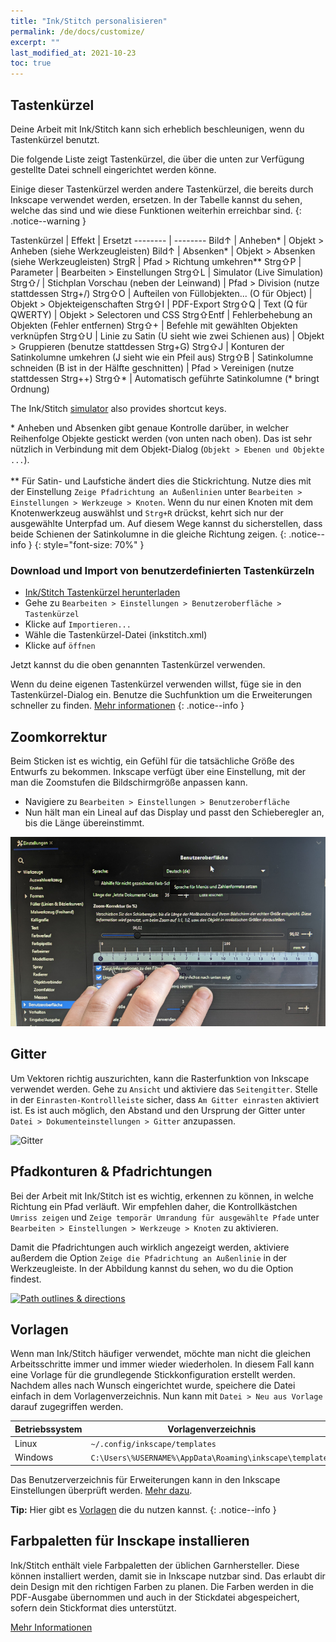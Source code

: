 ```yaml
---
title: "Ink/Stitch personalisieren"
permalink: /de/docs/customize/
excerpt: ""
last_modified_at: 2021-10-23
toc: true
---
```


## Tastenkürzel

Deine Arbeit mit Ink/Stitch kann sich erheblich beschleunigen, wenn du Tastenkürzel benutzt.

Die folgende Liste zeigt Tastenkürzel, die über die unten zur Verfügung gestellte Datei schnell eingerichtet werden könne.

Einige dieser Tastenkürzel werden andere Tastenkürzel, die bereits durch Inkscape verwendet werden, ersetzen. In der Tabelle kannst du sehen, welche das sind und wie diese Funktionen weiterhin erreichbar sind.
{: .notice--warning }

Tastenkürzel | Effekt | Ersetzt
-------- | --------
<key>Bild↑</key>                        | Anheben* | Objekt > Anheben (siehe Werkzeugleisten)
<key>Bild↑</key>                        | Absenken* | Objekt > Absenken (siehe Werkzeugleisten)
<key>Strg</key><key>R</key>             | Pfad > Richtung umkehren**
<key>Strg</key><key>⇧</key><key>P</key> | Parameter | Bearbeiten > Einstellungen
<key>Strg</key><key>⇧</key><key>L</key> | Simulator (Live Simulation)
<key>Strg</key><key>⇧</key><key>/</key> | Stichplan Vorschau (neben der Leinwand) | Pfad > Division (nutze stattdessen Strg+/)
<key>Strg</key><key>⇧</key><key>O</key> | Aufteilen von Füllobjekten... (O für Object) | Objekt > Objekteigenschaften
<key>Strg</key><key>⇧</key><key>I</key> | PDF-Export
<key>Strg</key><key>⇧</key><key>Q</key> | Text (Q für QWERTY) | Objekt > Selectoren und CSS
<span style="white-space: nowrap;"><key>Strg</key><key>⇧</key><key>Entf</key></span> | Fehlerbehebung an Objekten (Fehler entfernen)
<key>Strg</key><key>⇧</key><key>+</key> | Befehle mit gewählten Objekten verknüpfen
<key>Strg</key><key>⇧</key><key>U</key> | Linie zu Satin (U sieht wie zwei Schienen aus) | Objekt > Gruppieren (benutze stattdessen Strg+G)
<key>Strg</key><key>⇧</key><key>J</key> | Konturen der Satinkolumne umkehren (J sieht wie ein Pfeil aus)
<key>Strg</key><key>⇧</key><key>B</key> | Satinkolumne schneiden (B ist in der Hälfte geschnitten) | Pfad > Vereinigen (nutze stattdessen Strg++)
<key>Strg</key><key>⇧</key><key>*</key> | Automatisch geführte Satinkolumne (\* bringt Ordnung)

The Ink/Stitch [simulator](/docs/visualize/#simulation-shortcut-keys) also provides shortcut keys.

\* Anheben und Absenken gibt genaue Kontrolle darüber, in welcher Reihenfolge Objekte gestickt werden (von unten nach oben). Das ist sehr nützlich in Verbindung mit dem Objekt-Dialog (`Objekt > Ebenen und Objekte ...`).<br><br>** Für Satin- und Laufstiche ändert dies die Stickrichtung. Nutze dies mit der Einstellung `Zeige Pfadrichtung an Außenlinien` unter `Bearbeiten > Einstellungen > Werkzeuge > Knoten`. Wenn du nur einen Knoten mit dem Knotenwerkzeug auswählst und `Strg+R` drückst, kehrt sich nur der ausgewählte Unterpfad um. Auf diesem Wege kannst du sicherstellen, dass beide Schienen der Satinkolumne in die gleiche Richtung zeigen.
{: .notice--info }
{: style="font-size: 70%" }

### Download und Import von benutzerdefinierten Tastenkürzeln

* [Ink/Stitch Tastenkürzel herunterladen](/assets/files/inkstitch.xml)
* Gehe zu `Bearbeiten > Einstellungen > Benutzeroberfläche > Tastenkürzel`
* Klicke auf `Importieren...`
* Wähle die Tastenkürzel-Datei (inkstitch.xml)
* Klicke auf `öffnen`

Jetzt kannst du die oben genannten Tastenkürzel verwenden.

Wenn du deine eigenen Tastenkürzel verwenden willst, füge sie in den Tastenkürzel-Dialog ein.
Benutze die Suchfunktion um die Erweiterungen schneller zu finden. [Mehr informationen](http://wiki.inkscape.org/wiki/index.php/Customizing_Inkscape)
{: .notice--info }

## Zoomkorrektur

Beim Sticken ist es wichtig, ein Gefühl für die tatsächliche Größe des Entwurfs zu bekommen. Inkscape verfügt über eine Einstellung, mit der man die Zoomstufen die Bildschirmgröße anpassen kann.

* Navigiere zu `Bearbeiten > Einstellungen > Benutzeroberfläche`
* Nun hält man ein Lineal auf das Display und passt den Schieberegler an, bis die Länge übereinstimmt.
 
![Zoom correction](/assets/images/docs/de/customize-zoom-correction_ruler.jpg)

## Gitter

Um Vektoren richtig auszurichten, kann die Rasterfunktion von Inkscape verwendet werden. Gehe zu `Ansicht` und aktiviere das `Seitengitter`. Stelle in der `Einrasten-Kontrollleiste` sicher, dass `Am Gitter einrasten` aktiviert ist. Es ist auch möglich, den Abstand und den Ursprung der Gitter unter `Datei > Dokumenteinstellungen > Gitter` anzupassen.

![Gitter](https://user-images.githubusercontent.com/11083514/40359052-414d3554-5db9-11e8-8b49-3be75c5e9732.png)

## Pfadkonturen & Pfadrichtungen

Bei der Arbeit mit Ink/Stitch ist es wichtig, erkennen zu können, in welche Richtung ein Pfad verläuft. Wir empfehlen daher, die Kontrollkästchen `Umriss zeigen` und `Zeige temporär Umrandung für ausgewählte Pfade` unter `Bearbeiten > Einstellungen > Werkzeuge > Knoten` zu aktivieren.

Damit die Pfadrichtungen auch wirklich angezeigt werden, aktiviere außerdem die Option `Zeige die Pfadrichtung an Außenlinie` in der Werkzeugleiste. In der Abbildung kannst du sehen, wo du die Option findest.

[![Path outlines & directions](https://user-images.githubusercontent.com/11083514/40360721-f294ef0a-5dbe-11e8-9d4d-98f469ff1fba.png)](https://user-images.githubusercontent.com/11083514/40360721-f294ef0a-5dbe-11e8-9d4d-98f469ff1fba.png)

## Vorlagen

Wenn man Ink/Stitch häufiger verwendet, möchte man nicht die gleichen Arbeitsschritte immer und immer wieder wiederholen. In diesem Fall kann eine Vorlage für die grundlegende Stickkonfiguration erstellt werden. Nachdem alles nach Wunsch eingerichtet wurde, speichere die Datei einfach in dem Vorlagenverzeichnis. Nun kann mit `Datei > Neu aus Vorlage` darauf zugegriffen werden.

Betriebssystem | Vorlagenverzeichnis
---|---
Linux   | `~/.config/inkscape/templates`
Windows | `C:\Users\%USERNAME%\AppData\Roaming\inkscape\templates`

Das Benutzerverzeichnis für Erweiterungen kann in den Inkscape Einstellungen überprüft werden. [Mehr dazu](/de/docs/faq/#ich-habe-die-aktuelle-version-heruntergeladen-und-entpackt-was-soll-ich-jetzt-machen).

**Tip:** Hier gibt es [Vorlagen](/de/tutorials/resources/templates/) die du nutzen kannst.
{: .notice--info }

## Farbpaletten für Insckape installieren

Ink/Stitch enthält viele Farbpaletten der üblichen Garnhersteller. Diese können installiert werden, damit sie in Inkscape nutzbar sind.
Das erlaubt dir dein Design mit den richtigen Farben zu planen. Die Farben werden in die PDF-Ausgabe übernommen und auch in der Stickdatei abgespeichert, sofern dein Stickformat dies unterstützt.

[Mehr Informationen](/de/docs/thread-color/#farbpaletten-für-insckape-installieren)
